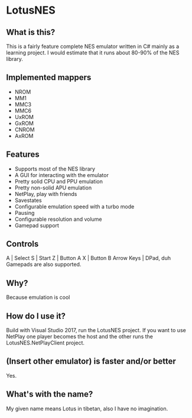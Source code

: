 # LotusNES
## What is this?
This is a fairly feature complete NES emulator written in C# mainly as a learning project. I would estimate that it runs about 80-90% of the NES library.

## Implemented mappers
- NROM
- MM1
- MMC3
- MMC6
- UxROM
- GxROM
- CNROM
- AxROM

## Features
- Supports most of the NES library
- A GUI for interacting with the emulator
- Pretty solid CPU and PPU emulation
- Pretty non-solid APU emulation
- NetPlay, play with friends
- Savestates
- Configurable emulation speed with a turbo mode
- Pausing
- Configurable resolution and volume
- Gamepad support

## Controls
A | Select
S | Start
Z | Button A
X | Button B
Arrow Keys | DPad, duh
Gamepads are also supported.

## Why?
Because emulation is cool

## How do I use it?
Build with Visual Studio 2017, run the LotusNES project. If you want to use NetPlay one player becomes the host and the other runs the LotusNES.NetPlayClient project.

## (Insert other emulator) is faster and/or better
Yes.

## What's with the name?
My given name means Lotus in tibetan, also I have no imagination.
